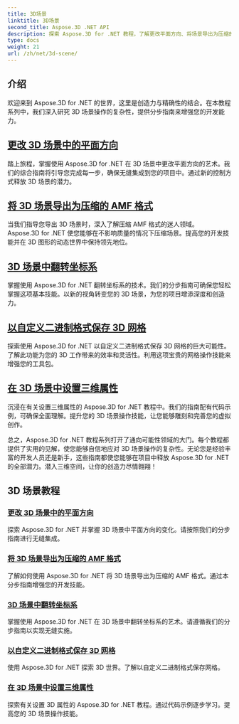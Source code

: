 ```yaml
---
title: 3D场景
linktitle: 3D场景
second_title: Aspose.3D .NET API
description: 探索 Aspose.3D for .NET 教程，了解更改平面方向、将场景导出为压缩的 AMF 格式、翻转坐标系等。
type: docs
weight: 21
url: /zh/net/3d-scene/
---
```

## 介绍

欢迎来到 Aspose.3D for .NET 的世界，这里是创造力与精确性的结合。在本教程系列中，我们深入研究 3D 场景操作的复杂性，提供分步指南来增强您的开发能力。

## [更改 3D 场景中的平面方向](./change-plane-orientation/)

踏上旅程，掌握使用 Aspose.3D for .NET 在 3D 场景中更改平面方向的艺术。我们的综合指南将引导您完成每一步，确保无缝集成到您的项目中。通过新的控制方式释放 3D 场景的潜力。

## [将 3D 场景导出为压缩的 AMF 格式](./export-scene-compressed-amf/)

当我们指导您导出 3D 场景时，深入了解压缩 AMF 格式的迷人领域。 Aspose.3D for .NET 使您能够在不影响质量的情况下压缩场景。提高您的开发技能并在 3D 图形的动态世界中保持领先地位。

## [3D 场景中翻转坐标系](./flip-coordinate-system/)

掌握使用 Aspose.3D for .NET 翻转坐标系的技术。我们的分步指南可确保您轻松掌握这项基本技能。以新的视角转变您的 3D 场景，为您的项目增添深度和创造力。

## [以自定义二进制格式保存 3D 网格](./save-3d-meshes-binary-format/)

探索使用 Aspose.3D for .NET 以自定义二进制格式保存 3D 网格的巨大可能性。了解此功能为您的 3D 工作带来的效率和灵活性。利用这项宝贵的网格操作技能来增强您的工具包。

## [在 3D 场景中设置三维属性](./set-3d-properties/)

沉浸在有关设置三维属性的 Aspose.3D for .NET 教程中。我们的指南配有代码示例，可确保全面理解。提升您的 3D 场景操作技能，让您能够雕刻和完善您的虚拟创作。

总之，Aspose.3D for .NET 教程系列打开了通向可能性领域的大门。每个教程都提供了实用的见解，使您能够自信地应对 3D 场景操作的复杂性。无论您是经验丰富的开发人员还是新手，这些指南都使您能够在项目中释放 Aspose.3D for .NET 的全部潜力。潜入三维空间，让你的创造力尽情翱翔！
## 3D 场景教程
### [更改 3D 场景中的平面方向](./change-plane-orientation/)
探索 Aspose.3D for .NET 并掌握 3D 场景中平面方向的变化。请按照我们的分步指南进行无缝集成。
### [将 3D 场景导出为压缩的 AMF 格式](./export-scene-compressed-amf/)
了解如何使用 Aspose.3D for .NET 将 3D 场景导出为压缩的 AMF 格式。通过本分步指南增强您的开发技能。
### [3D 场景中翻转坐标系](./flip-coordinate-system/)
掌握使用 Aspose.3D for .NET 在 3D 场景中翻转坐标系的艺术。请遵循我们的分步指南以实现无缝实施。
### [以自定义二进制格式保存 3D 网格](./save-3d-meshes-binary-format/)
使用 Aspose.3D for .NET 探索 3D 世界。了解以自定义二进制格式保存网格。
### [在 3D 场景中设置三维属性](./set-3d-properties/)
探索有关设置 3D 属性的 Aspose.3D for .NET 教程。通过代码示例逐步学习。提高您的 3D 场景操作技能。